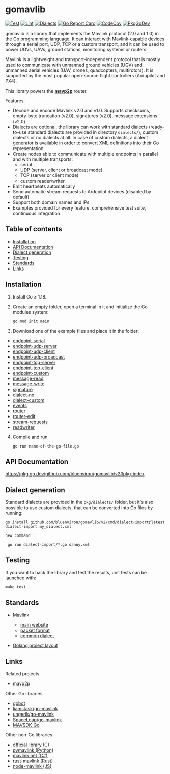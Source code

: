 # gomavlib

[![Test](https://github.com/bluenviron/gomavlib/workflows/test/badge.svg)](https://github.com/bluenviron/gomavlib/actions?query=workflow:test)
[![Lint](https://github.com/bluenviron/gomavlib/workflows/lint/badge.svg)](https://github.com/bluenviron/gomavlib/actions?query=workflow:lint)
[![Dialects](https://github.com/bluenviron/gomavlib/workflows/dialects/badge.svg)](https://github.com/bluenviron/gomavlib/actions?query=workflow:dialects)
[![Go Report Card](https://goreportcard.com/badge/github.com/bluenviron/gomavlib)](https://goreportcard.com/report/github.com/bluenviron/gomavlib)
[![CodeCov](https://codecov.io/gh/bluenviron/gomavlib/branch/main/graph/badge.svg)](https://app.codecov.io/gh/bluenviron/gomavlib/branch/main)
[![PkgGoDev](https://pkg.go.dev/badge/github.com/bluenviron/gomavlib/v2)](https://pkg.go.dev/github.com/bluenviron/gomavlib/v2#pkg-index)

gomavlib is a library that implements the Mavlink protocol (2.0 and 1.0) in the Go programming language. It can interact with Mavlink-capable devices through a serial port, UDP, TCP or a custom transport, and it can be used to power UGVs, UAVs, ground stations, monitoring systems or routers.

Mavlink is a lightweight and transport-independent protocol that is mostly used to communicate with unmanned ground vehicles (UGV) and unmanned aerial vehicles (UAV, drones, quadcopters, multirotors). It is supported by the most popular open-source flight controllers (Ardupilot and PX4).

This library powers the [**mavp2p**](https://github.com/bluenviron/mavp2p) router.

Features:

* Decode and encode Mavlink v2.0 and v1.0. Supports checksums, empty-byte truncation (v2.0), signatures (v2.0), message extensions (v2.0).
* Dialects are optional, the library can work with standard dialects (ready-to-use standard dialects are provided in directory `dialects/`), custom dialects or no dialects at all. In case of custom dialects, a dialect generator is available in order to convert XML definitions into their Go representation.
* Create nodes able to communicate with multiple endpoints in parallel and with multiple transports:
  * serial
  * UDP (server, client or broadcast mode)
  * TCP (server or client mode)
  * custom reader/writer
* Emit heartbeats automatically
* Send automatic stream requests to Ardupilot devices (disabled by default)
* Support both domain names and IPs
* Examples provided for every feature, comprehensive test suite, continuous integration

## Table of contents

* [Installation](#installation)
* [API Documentation](#api-documentation)
* [Dialect generation](#dialect-generation)
* [Testing](#testing)
* [Standards](#standards)
* [Links](#links)

## Installation

1. Install Go &ge; 1.18.

2. Create an empty folder, open a terminal in it and initialize the Go modules system:

   ```
   go mod init main
   ```

3. Download one of the example files and place it in the folder:

  * [endpoint-serial](examples/endpoint-serial/main.go)
  * [endpoint-udp-server](examples/endpoint-udp-server/main.go)
  * [endpoint-udp-client](examples/endpoint-udp-client/main.go)
  * [endpoint-udp-broadcast](examples/endpoint-udp-broadcast/main.go)
  * [endpoint-tcp-server](examples/endpoint-tcp-server/main.go)
  * [endpoint-tcp-client](examples/endpoint-tcp-client/main.go)
  * [endpoint-custom](examples/endpoint-custom/main.go)
  * [message-read](examples/message-read/main.go)
  * [message-write](examples/message-write/main.go)
  * [signature](examples/signature/main.go)
  * [dialect-no](examples/dialect-no/main.go)
  * [dialect-custom](examples/dialect-custom/main.go)
  * [events](examples/events/main.go)
  * [router](examples/router/main.go)
  * [router-edit](examples/router-edit/main.go)
  * [stream-requests](examples/stream-requests/main.go)
  * [readwriter](examples/readwriter/main.go)

4. Compile and run

   ```
   go run name-of-the-go-file.go
   ```

## API Documentation

https://pkg.go.dev/github.com/bluenviron/gomavlib/v2#pkg-index

## Dialect generation

Standard dialects are provided in the `pkg/dialects/` folder, but it's also possible to use custom dialects, that can be converted into Go files by running:

```
go install github.com/bluenviron/gomavlib/v2/cmd/dialect-import@latest
dialect-import my_dialect.xml

new command : 

 go run dialect-import/*.go danny.xml
```

## Testing

If you want to hack the library and test the results, unit tests can be launched with:

```
make test
```

## Standards

* Mavlink
  * [main website](https://mavlink.io/en/)
  * [packet format](https://mavlink.io/en/guide/serialization.html)
  * [common dialect](https://github.com/mavlink/mavlink/blob/master/message_definitions/v1.0/common.xml)

* [Golang project layout](https://github.com/golang-standards/project-layout)

## Links

Related projects

* [mavp2p](https://github.com/bluenviron/mavp2p)

Other Go libraries

* [gobot](https://github.com/hybridgroup/gobot/tree/master/platforms/mavlink)
* [liamstask/go-mavlink](https://github.com/liamstask/go-mavlink)
* [ungerik/go-mavlink](https://github.com/ungerik/go-mavlink)
* [SpaceLeap/go-mavlink](https://github.com/SpaceLeap/go-mavlink)
* [MAVSDK-Go](https://github.com/mavlink/MAVSDK-Go)

Other non-Go libraries

* [official library (C)](https://github.com/mavlink/c_library_v2)
* [pymavlink (Python)](https://github.com/ArduPilot/pymavlink)
* [mavlink.net (C#)](https://github.com/asvol/mavlink.net)
* [rust-mavlink (Rust)](https://github.com/3drobotics/rust-mavlink)
* [node-mavlink (JS)](https://github.com/omcaree/node-mavlink)
